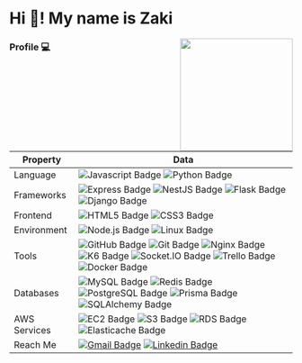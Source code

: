 <h1 align="left">Hi 👋! My name is Zaki</h1>


<img align="right" height="200" style="margin-top: 0px;" src="https://media.tenor.com/yzQj6APQvAQAAAAi/jones-beagle.gif" />


### Profile 💻

Property                 | Data  
-------------------------|------
Language                 | ![Javascript Badge](https://img.shields.io/badge/-JavaScript-F7DF1E?style=flat&logo=Javascript&logoColor=white) ![Python Badge](https://img.shields.io/badge/-Python-3776AB?style=flat&logo=Python&logoColor=white)
Frameworks               | ![Express Badge](https://img.shields.io/badge/-Express-lightgray?style=flat&logo=express&logoColor=white) ![NestJS Badge](https://img.shields.io/badge/-NestJS-red?style=flat&logo=nestjs&logoColor=white)  ![Flask Badge](https://img.shields.io/badge/-Flask-000000?style=flat&logo=Flask&logoColor=white) ![Django Badge](https://img.shields.io/badge/-Django-092E20?style=flat&logo=Django&logoColor=white)
Frontend                 | ![HTML5 Badge](https://img.shields.io/badge/-HTML5-orange?style=flat&logo=html5&logoColor=white) ![CSS3 Badge](https://img.shields.io/badge/-CSS3-blue?style=flat&logo=css3&logoColor=white)
Environment              | ![Node.js Badge](https://img.shields.io/badge/-Nodejs-brightgreen?style=flat&logo=nodedotjs&logoColor=white) ![Linux Badge](https://img.shields.io/badge/-Linux-000000?style=flat&logo=linux&logoColor=white) 
Tools                    | ![GitHub Badge](https://img.shields.io/badge/-GitHub-lightgray?style=flat&logo=github&logoColor=white) ![Git Badge](https://img.shields.io/badge/-Git-orange?style=flat&logo=git&logoColor=white) ![Nginx Badge](https://img.shields.io/badge/-Nginx-brightgreen?style=flat&logo=nginx&logoColor=white) ![K6 Badge](https://img.shields.io/badge/-k6-blueviolet?style=flat&logo=k6&logoColor=white) ![Socket.IO Badge](https://img.shields.io/badge/-Socket.IO-black?style=flat&logo=Socket.IO&logoColor=white) ![Trello Badge](https://img.shields.io/badge/-Trello-blue?style=flat&logo=trello&logoColor=white) ![Docker Badge](https://img.shields.io/badge/-Docker-2496ED?style=flat&logo=docker&logoColor=white)
Databases                | ![MySQL Badge](https://img.shields.io/badge/-MySQL-blue?style=flat&logo=mysql&logoColor=white) ![Redis Badge](https://img.shields.io/badge/-Redis-red?style=flat&logo=redis&logoColor=white)  ![PostgreSQL Badge](https://img.shields.io/badge/-PostgreSQL-blue?style=flat&logo=postgresql&logoColor=white) ![Prisma Badge](https://img.shields.io/badge/-Prisma-5849BE?style=flat&logo=prisma&logoColor=white) ![SQLAlchemy Badge](https://img.shields.io/badge/-SQLAlchemy-FCA121?style=flat&logo=Python&logoColor=white)
AWS Services             | ![EC2 Badge](https://img.shields.io/badge/-EC2-orange?style=flat&logo=amazonec2&logoColor=white) ![S3 Badge](https://img.shields.io/badge/-S3-brightgreen?style=flat&logo=amazons3&logoColor=white) ![RDS Badge](https://img.shields.io/badge/-RDS-blue?style=flat&logo=amazonrds&logoColor=white) ![Elasticache Badge](https://img.shields.io/badge/-Elasticache-lightblue?style=flat&logo=amazonaws&logoColor=white)
Reach Me                 | [![Gmail Badge](https://img.shields.io/badge/-Shao%20Shao%20Lu-e54448?style=flat&logo=Gmail&logoColor=white)](mailto:reborn7875@gmail.com) [![Linkedin Badge](https://img.shields.io/badge/-Shao%20Shao%20Lu-blue?style=flat&logo=Linkedin&logoColor=white)](https://www.linkedin.com/in/%E7%B4%B9%E8%B3%A2-%E5%91%82-537404115/) 

###
